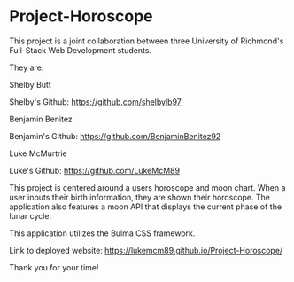 # Project-Horoscope

This project is a joint collaboration between three University of Richmond's Full-Stack Web Development students. 

They are:

Shelby Butt 

Shelby's Github: https://github.com/shelbylb97

Benjamin Benitez

Benjamin's Github: https://github.com/BenjaminBenitez92
 
Luke McMurtrie

Luke's Github: https://github.com/LukeMcM89


This project is centered around a users horoscope and moon chart. When a user inputs their birth information, they are shown their horoscope. The application also features a moon API that displays the current phase of the lunar cycle. 

This application utilizes the Bulma CSS framework.


Link to deployed website: https://lukemcm89.github.io/Project-Horoscope/


Thank you for your time!
